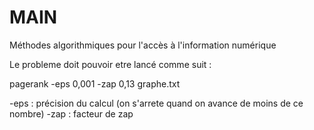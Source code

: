 # MAIN
Méthodes algorithmiques pour l'accès à l'information numérique

Le probleme doit pouvoir etre lancé comme suit :

pagerank -eps 0,001 -zap 0,13 graphe.txt

-eps : précision du calcul (on s'arrete quand on avance de moins de ce nombre)
-zap : facteur de zap
